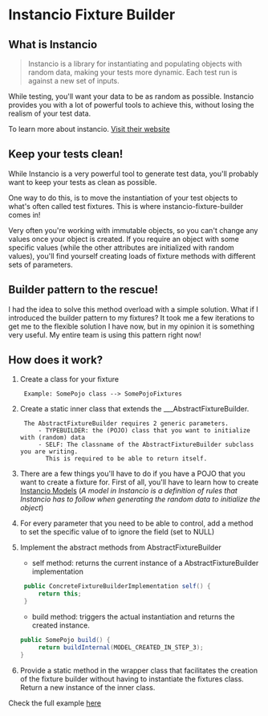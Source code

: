 # Instancio Fixture Builder
## What is Instancio

> Instancio is a library for instantiating and populating objects with random data, 
> making your tests more dynamic. Each test run is against a new set of inputs.

While testing, you'll want your data to be as random as possible. 
Instancio provides you with a lot of powerful tools to achieve this, 
without losing the realism of your test data.

To learn more about instancio. [Visit their website](https://www.instancio.org)

## Keep your tests clean!

While Instancio is a very powerful tool to generate test data, 
you'll probably want to keep your tests as clean as possible.

One way to do this, is to move the instantiation of your test objects to what's often called test fixtures.
This is where instancio-fixture-builder comes in!

Very often you're working with immutable objects, so you can't change any values once your object is created.
If you require an object with some specific values (while the other attributes are initialized with random values), 
you'll find yourself creating loads of fixture methods with different sets of parameters.

## Builder pattern to the rescue!

I had the idea to solve this method overload with a simple solution. 
What if I introduced the builder pattern to my fixtures? 
It took me a few iterations to get me to the flexible solution I have now,
but in my opinion it is something very useful. My entire team is using this pattern right now!

## How does it work?
1. Create a class for your fixture
        
        Example: SomePojo class --> SomePojoFixtures
2. Create a static inner class that extends the ___AbstractFixtureBuilder.
   
        The AbstractFixtureBuilder requires 2 generic parameters.
            - TYPEBUILDER: the (POJO) class that you want to initialize with (random) data
            - SELF: The classname of the AbstractFixtureBuilder subclass you are writing. 
              This is required to be able to return itself.

3. There are a few things you'll have to do if you have a POJO that you want to create a fixture for.
First of all, you'll have to learn how to create [Instancio Models](https://www.instancio.org/user-guide/#using-models)
(_A model in Instancio is a definition of rules that Instancio has to follow when generating the random data to initialize the object_)


4. For every parameter that you need to be able to control, add a method to set the specific value of to ignore the field (set to NULL)


5. Implement the abstract methods from AbstractFixtureBuilder
    - self method: returns the current instance of a AbstractFixtureBuilder implementation    
    ```java
     public ConcreteFixtureBuilderImplementation self() {
         return this;
     }
     ```
   - build method: triggers the actual instantiation and returns the created instance.
   ```java
   public SomePojo build() {
        return buildInternal(MODEL_CREATED_IN_STEP_3);
   }
   ```

6. Provide a static method in the wrapper class that facilitates the creation of the fixture builder 
without having to instantiate the fixtures class. Return a new instance of the inner class.

Check the full example [here](./example.md)